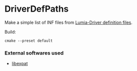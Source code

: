 # DriverDefPaths

Make a simple list of INF files from [Lumia-Driver definition files](https://github.com/WOA-Project/Lumia-Drivers/tree/main/definitions).

Build:
```
cmake --preset default
```

### External softwares used

+ [libexpat](https://github.com/libexpat/libexpat)
